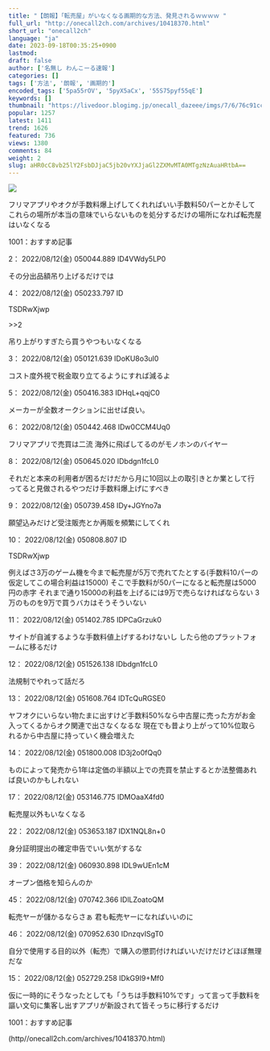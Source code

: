 ```yaml
---
title: "【朗報】「転売屋」がいなくなる画期的な方法、発見されるｗｗｗｗ "
full_url: "http://onecall2ch.com/archives/10418370.html"
short_url: "onecall2ch"
language: "ja"
date: 2023-09-18T00:35:25+0900
lastmod: 
draft: false
author: ['名無し わんこーる速報']
categories: []
tags: ['方法', '朗報', '画期的']
encoded_tags: ['5pa55rOV', '5pyX5aCx', '55S75pyf55qE']
keywords: []
thumbnail: "https://livedoor.blogimg.jp/onecall_dazeee/imgs/7/6/76c91cce.jpg"
popular: 1257
latest: 1411
trend: 1626
featured: 736
views: 1380
comments: 84
weight: 2
slug: aHR0cC8vb25lY2FsbDJjaC5jb20vYXJjaGl2ZXMvMTA0MTgzNzAuaHRtbA==
---
```


![](https://livedoor.blogimg.jp/onecall_dazeee/imgs/7/6/76c91cce.jpg)

<div><p>フリマアプリやオクが手数料爆上げしてくれればいい手数料50パーとかそしてこれらの場所が本当の意味でいらないものを処分するだけの場所になれば転売屋はいなくなる</p> <p class='name2'>1001：おすすめ記事</p><p class='flexlink1'> </p> <p class='name2'>2： 2022/08/12(金) 050044.889 ID4VWdy5LP0</p><p class='onecall'> その分出品額吊り上げるだけでは </p> <p class='name2'>4： 2022/08/12(金) 050233.797 ID<p>TSDRwXjwp</p></p><p class='onecall'> <p class='anchor'>>>2</p> 吊り上がりすぎたら買うやつもいなくなる </p> <p class='name2'>3： 2022/08/12(金) 050121.639 IDoKU8o3uI0</p><p class='onecall'> コスト度外視で税金取り立てるようにすれば減るよ </p> <p class='name2'>5： 2022/08/12(金) 050416.383 IDHqL+qqjC0</p><p class='onecall'><p> メーカーが全数オークションに出せば良い。 </p></p> <p class='name2'>6： 2022/08/12(金) 050442.468 IDw0CCM4Uq0</p><p class='onecall'> フリマアプリで売買は二流 海外に飛ばしてるのがモノホンのバイヤー </p> <p class='name2'>8： 2022/08/12(金) 050645.020 IDbdgn1fcL0</p><p class='onecall'> それだと本来の利用者が困るだけだから月に10回以上の取引きとか業として行ってると見做されるやつだけ手数料爆上げにすべき </p> <p class='name2'>9： 2022/08/12(金) 050739.458 IDy+JGYno7a</p><p class='onecall'><p> 願望込みだけど受注販売とか再販を頻繁にしてくれ </p></p> <p class='name2'>10： 2022/08/12(金) 050808.807 ID<p>TSDRwXjwp</p></p><p class='onecall'> 例えばさ3万のゲーム機を今まで転売屋が5万で売れてたとする(手数料10パーの仮定してこの場合利益は15000) そこで手数料が50パーになると転売屋は5000円の赤字 それまで通り15000の利益を上げるには9万で売らなければならない 3万のものを9万で買うバカはそうそういない </p> <p class='name2'>11： 2022/08/12(金) 051402.785 IDPCaGrzuk0</p><p class='onecall'> サイトが自滅するような手数料値上げするわけないし したら他のプラットフォームに移るだけ </p> <p class='name2'>12： 2022/08/12(金) 051526.138 IDbdgn1fcL0</p><p class='onecall'><p> 法規制でやれって話だろ </p></p> <p class='name2'>13： 2022/08/12(金) 051608.764 IDTcQuRGSE0</p><p class='onecall'> ヤフオクにいらない物たまに出すけど手数料50%なら中古屋に売った方がお金入ってくるからオク関連で出さなくなるな 現在でも昔より上がって10%位取られるから中古屋に持っていく機会増えた </p> <p class='name2'>14： 2022/08/12(金) 051800.008 ID3j2o0fQq0</p><p class='onecall'> ものによって発売から1年は定価の半額以上での売買を禁止するとか法整備あれば良いのかもしれない </p> <p class='name2'>17： 2022/08/12(金) 053146.775 IDMOaaX4fd0</p><p class='onecall'><p> 転売屋以外もいなくなる </p></p> <p class='name2'>22： 2022/08/12(金) 053653.187 IDX1NQL8n+0</p><p class='onecall'> 身分証明提出の確定申告でいい気がするな </p> <p class='name2'>39： 2022/08/12(金) 060930.898 IDL9wUEn1cM</p><p class='onecall'> オープン価格を知らんのか </p> <p class='name2'>45： 2022/08/12(金) 070742.366 IDlLZoatoQM</p><p class='onecall'> 転売ヤーが儲かるならさぁ 君も転売ヤーになればいいのに </p> <p class='name2'>46： 2022/08/12(金) 070952.630 IDnzqvISgT0</p><p class='onecall'> 自分で使用する目的以外（転売）で購入の懲罰付ければいいだけだけどほぼ無理だな </p> <p class='name2'>15： 2022/08/12(金) 052729.258 IDkG9I9+Mf0</p><p class='onecall'><p> 仮に一時的にそうなったとしても「うちは手数料10%です」って言って手数料を謳い文句に集客し出すアプリが新設されて皆そっちに移行するだけ </p></p> <p class='name2'>1001：おすすめ記事</p> </div>

(http//onecall2ch.com/archives/10418370.html)
